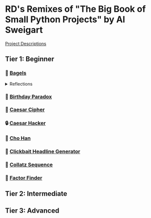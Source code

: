 # RD's Remixes of "The Big Book of Small Python Projects" by Al Sweigart
[Project Descriptions](https://inventwithpython.com/bigbookpython/)
## Tier 1: Beginner
### :bagel: [Bagels](/bagels.py)
<details>
  <summary>Reflections</summary>
  
  * 08/17
    * Created a function set_secret_number() to create the random n-digit mystery number.
    * Created a function get_user_input to validate the type of input -- should be an n-digit number. Formats it as a list of individual numbers of n length upon validation.

  * 08/18
    * Realized I could more closely align to the single responsibility principle with the get_user_input function. I should make another function just to format the input. Made the function format_user_input(user_input).
    * Made a very simple version of comparing the user guess with the mystery number - it checks each item by index and constructs a list of strings. I will later convert this to a straight up string.
    * Updating the comparison for hints - must account for repeated digits.
      * if secret is 300 and guess is 333, I want it to say Fermi; not Fermi Pico Pico
</details>

### :birthday: [Birthday Paradox](/birthday_paradox.py)
### :closed_lock_with_key: [Caesar Cipher](/ccipher.py)
### :lock: [Caesar Hacker](/chacker.py)
### :game_die: [Cho Han](/cho_han.py)
### :newspaper: [Clickbait Headline Generator](/clickbait_headline_generator.py)
### :1234: [Collatz Sequence](/collatz_sequence.py)
### :mag_right: [Factor Finder](/factor_finder.py)

## Tier 2: Intermediate

## Tier 3: Advanced
